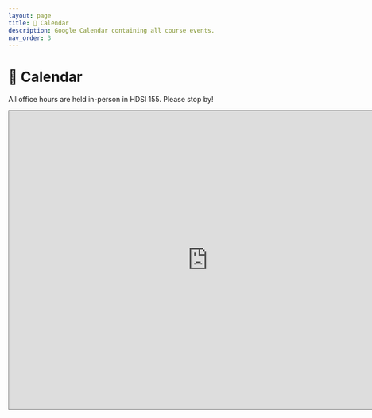 ```yaml
---
layout: page
title: 📆 Calendar
description: Google Calendar containing all course events.
nav_order: 3
---
```


# 📆 Calendar

All office hours are held in-person in HDSI 155. Please stop by!

<iframe src="https://calendar.google.com/calendar/embed?height=600&wkst=1&bgcolor=%23ffffff&ctz=America%2FLos_Angeles&mode=WEEK&showTitle=0&showPrint=0&showCalendars=1&src=Y19kMTRmNWFjMjA3MDA4YTNiZGJiODk2OWJiYzJjZDcwNzVjMjc4ODU4ODA0M2M2YzFlNzhjNmYzOWVjZGMyMTU4QGdyb3VwLmNhbGVuZGFyLmdvb2dsZS5jb20&src=Y183MDRlMjYxZTlkY2Q4NGVmOTEzZjczZDgwZmE4NWZlOTJkYmNlYjcyZjA4NWYxNWEyM2I5MzYxNjY1OTE0ZmI5QGdyb3VwLmNhbGVuZGFyLmdvb2dsZS5jb20&src=Y19mODgxOWIwMGZkMTk1N2E2MzMwZjg0NGQ2MDBmNjI5ZTYxMGQwMmUyYzBlOWFhOTBiMzE5OGUzNWZjY2I4YTgzQGdyb3VwLmNhbGVuZGFyLmdvb2dsZS5jb20&color=%234285F4&color=%23F4511E&color=%238E24AA" style="border:solid 1px #777" width="800" height="600" frameborder="0" scrolling="no"></iframe>